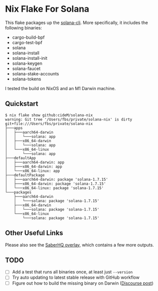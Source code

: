 # Nix Flake For Solana

This flake packages up the [solana-cli](https://docs.solana.com/cli/install-solana-cli-tools). More specifically, it includes the following binaries:

- cargo-build-bpf
- cargo-test-bpf
- solana
- solana-install
- solana-install-init
- solana-keygen
- solana-faucet
- solana-stake-accounts
- solana-tokens

I tested the build on NixOS and an M1 Darwin machine.

## Quickstart

```shell
$ nix flake show github:cideM/solana-nix
warning: Git tree '/Users/fbs/private/solana-nix' is dirty
git+file:///Users/fbs/private/solana-nix
├───apps
│   ├───aarch64-darwin
│   │   └───solana: app
│   ├───x86_64-darwin
│   │   └───solana: app
│   └───x86_64-linux
│       └───solana: app
├───defaultApp
│   ├───aarch64-darwin: app
│   ├───x86_64-darwin: app
│   └───x86_64-linux: app
├───defaultPackage
│   ├───aarch64-darwin: package 'solana-1.7.15'
│   ├───x86_64-darwin: package 'solana-1.7.15'
│   └───x86_64-linux: package 'solana-1.7.15'
└───packages
    ├───aarch64-darwin
    │   └───solana: package 'solana-1.7.15'
    ├───x86_64-darwin
    │   └───solana: package 'solana-1.7.15'
    └───x86_64-linux
        └───solana: package 'solana-1.7.15'
```

## Other Useful Links

Please also see the [SaberHQ
overlay](https://github.com/saber-hq/saber-overlay), which contains a few more
outputs.

## TODO

- [ ] Add a test that runs all binaries once, at least just `--version`
- [ ] Try auto updating to latest stable release with GitHub workflow
- [ ] Figure out how to build the missing binary on Darwin ([Discourse post](https://discourse.nixos.org/t/ld-framework-not-found-system/15096))
